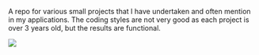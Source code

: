 A repo for various small projects that I have undertaken and often mention in my applications. The coding styles are not very good as each project is over 3 years old, but the results are functional.

![](https://imgur.com/6qtvLyl)
